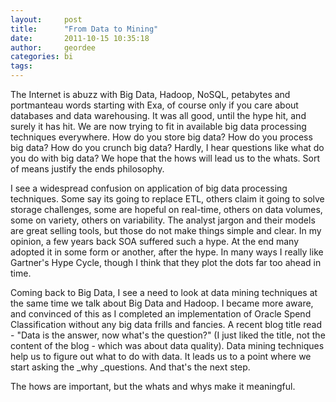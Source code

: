 ```yaml
---
layout:     post
title:      "From Data to Mining"
date:       2011-10-15 10:35:18
author:     geordee
categories: bi
tags:       
---
```


The Internet is abuzz with Big Data, Hadoop, NoSQL, petabytes and portmanteau words starting with Exa, of course only if you care about databases and data warehousing. It was all good, until the hype hit, and surely it has hit. We are now trying to fit in available big data processing techniques everywhere. How do you store big data? How do you process big data? How do you crunch big data? Hardly, I hear questions like what do you do with big data? We hope that the hows will lead us to the whats. Sort of means justify the ends philosophy.

I see a widespread confusion on application of big data processing techniques. Some say its going to replace ETL, others claim it going to solve storage challenges, some are hopeful on real-time, others on data volumes, some on variety, others on variability. The analyst jargon and their models are great selling tools, but those do not make things simple and clear. In my opinion, a few years back SOA suffered such a hype. At the end many adopted it in some form or another, after the hype. In many ways I really like Gartner's Hype Cycle, though I think that they plot the dots far too ahead in time.

Coming back to Big Data, I see a need to look at data mining techniques at the same time we talk about Big Data and Hadoop. I became more aware, and convinced of this as I completed an implementation of Oracle Spend Classification without any big data frills and fancies. A recent blog title read - "Data is the answer, now what's the question?" (I just liked the title, not the content of the blog - which was about data quality). Data mining techniques help us to figure out what to do with data. It leads us to a point where we start asking the _why _questions. And that's the next step.

The hows are important, but the whats and whys make it meaningful.
